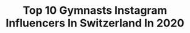 ---
title: Top 10 Gymnasts Instagram Influencers In Switzerland In 2020
description: >-
  Find top gymnasts Instagram influencers in Switzerland in 2020. Most popular hashtags: #gymnastics #yoga #switzerland #gym.
platform: Instagram
profiles:
  - username: "oliver.hegi"
    fullname: >-
      Oliver Hegi
    location: "Switzerland"
    followers: 8552
    engagement: 2143
    commentsToLikes: 0.004359
    id: ck5pxfuumrk7k0i1156khbebx
    verified: false
    hashtags: "#neardeathexperience, #winter, #cold, #old"
  - username: "fredvaudroz"
    fullname: >-
      Fred Vaudroz
    location: "Switzerland"
    followers: 12692
    engagement: 1330
    commentsToLikes: 0.016592
    id: ck0vuvc5mmbzi0i19bppich89
    verified: false
    hashtags: "#ballet, #handstandpractice, #yogaoutdoors, #standingsplit"
  - username: "julian_pagel_sw"
    fullname: >-
      Julian Pagel
    location: "Switzerland"
    followers: 6026
    engagement: 1468
    commentsToLikes: 0.043118
    id: ck5zq94lbu62w0i144159kd5h
    verified: false
    hashtags: "#baristiworkout, #mundocalist, #planche, #workout"
  - username: "roxy_the_traveling_yogi"
    fullname: >-
      Roxy 🌏
    location: "Switzerland"
    followers: 12670
    engagement: 465
    commentsToLikes: 0.109352
    id: ck8sydhkfkie80j78v61veaxg
    verified: false
    hashtags: "#yoga, #yogainversions, #yogastretching, #yogasoul"
  - username: "marie__sw"
    fullname: >-
      Marie Pons🌚
    location: "Switzerland"
    followers: 5048
    engagement: 2654
    commentsToLikes: 0.045290
    id: ck55lgh8q1ic70i11kzf61k4z
    verified: false
    hashtags: "#streetworkout, #straightfromcam, #mountains, #health"
  - username: "christelleheitz"
    fullname: >-
      Souplesse   Force   Équilibre
    location: "Switzerland"
    followers: 23175
    engagement: 751
    commentsToLikes: 0.011535
    id: ck0ueqw42lw9k0i19hm3gnl4m
    verified: false
    hashtags: "#teamfitcats, #morning, #playagame, #reddress"
  - username: "yannarnophoto"
    fullname: >-
      Yann Arnaud
    location: "Switzerland"
    followers: 16927
    engagement: 989
    commentsToLikes: 0.059785
    id: ck5zrahy5w7ru0i1464qqgqaa
    verified: false
    hashtags: "#awesome, #cirquedusoleil, #cirfitapparel, #love"
  - username: "flips_by_robin"
    fullname: >-
      巨ROBIN 巨
    location: "Switzerland"
    followers: 11696
    engagement: 3386
    commentsToLikes: 0.110853
    id: ck5c0ealesyyt0i11hgv0hxik
    verified: false
    hashtags: "#trampoline, #clutchedaf, #codyfag, #gopro"
  - username: "tivodemon"
    fullname: >-
      DEMON
    location: "Switzerland"
    followers: 14808
    engagement: 1399
    commentsToLikes: 0.028343
    id: ck0u6kezd25ac0i199nwy3p82
    verified: false
    hashtags: "#challengeyourself, #bboying, #powermoves, #chilling"
  - username: "leo.moves"
    fullname: >-
      Leandro Fornito
    location: "Switzerland"
    followers: 42148
    engagement: 375
    commentsToLikes: 0.038125
    id: ck6tyyjzr6lla0j71pset3l6w
    verified: false
    hashtags: "#beastmode, #livingroomsgottalent, #peopleareawesome, #breakdance"
---